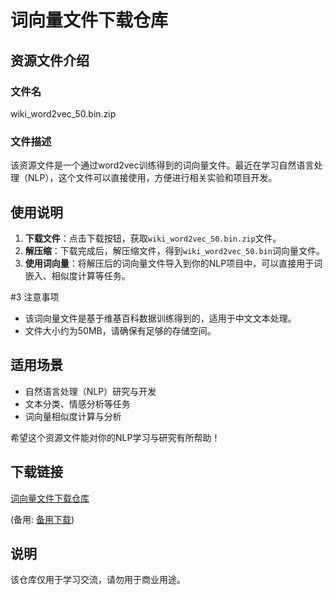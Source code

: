 # 词向量文件下载仓库

## 资源文件介绍

### 文件名
wiki_word2vec_50.bin.zip

### 文件描述
该资源文件是一个通过word2vec训练得到的词向量文件。最近在学习自然语言处理（NLP），这个文件可以直接使用，方便进行相关实验和项目开发。

## 使用说明

1. **下载文件**：点击下载按钮，获取`wiki_word2vec_50.bin.zip`文件。
2. **解压缩**：下载完成后，解压缩文件，得到`wiki_word2vec_50.bin`词向量文件。
3. **使用词向量**：将解压后的词向量文件导入到你的NLP项目中，可以直接用于词嵌入、相似度计算等任务。

#3 注意事项

- 该词向量文件是基于维基百科数据训练得到的，适用于中文文本处理。
- 文件大小约为50MB，请确保有足够的存储空间。

## 适用场景

- 自然语言处理（NLP）研究与开发
- 文本分类、情感分析等任务
- 词向量相似度计算与分析

希望这个资源文件能对你的NLP学习与研究有所帮助！

## 下载链接
[词向量文件下载仓库](https://pan.quark.cn/s/760ac74e79d8) 

(备用: [备用下载](https://pan.baidu.com/s/13Ft-edKlTA-9MYDUHYc1FA?pwd=1234))

## 说明

该仓库仅用于学习交流，请勿用于商业用途。
